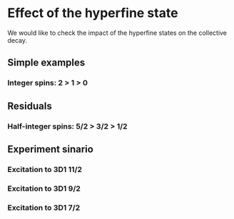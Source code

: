 # Effect of the hyperfine state

We would like to check the impact of the hyperfine states on the collective decay.

## Simple examples

### Integer spins: 2 > 1 > 0

## Residuals



### Half-integer spins: 5/2 > 3/2 > 1/2

## Experiment sinario

### Excitation to 3D1 11/2

### Excitation to 3D1 9/2

### Excitation to 3D1 7/2
